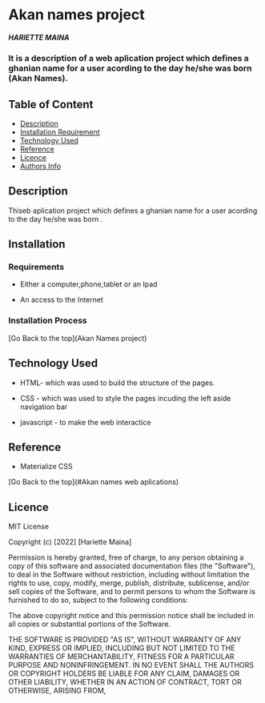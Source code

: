 # Akan names project

##### HARIETTE MAINA

### It is a description of a web aplication project which defines a ghanian name for a user acording to the day he/she was born (Akan Names).

## Table of Content

- [Description](#description)
- [Installation Requirement](#Installation)
- [Technology Used](#technology-used)
- [Reference](#reference)
- [Licence](#licence)
- [Authors Info](#author-Info)

## Description

<p>Thiseb aplication project which defines a ghanian name for a user acording to the day he/she was born
.</p>

## Installation

### Requirements

- Either a computer,phone,tablet or an Ipad

- An access to the Internet

### Installation Process

[Go Back to the top](Akan Names project)

## Technology Used

- HTML- which was used to build the structure of the pages.

- CSS - which was used to style the pages incuding the left aside navigation bar

- javascript - to make the web interactice

## Reference

- Materialize CSS

[Go Back to the top](#Akan names web aplications)

## Licence

MIT License

Copyright (c) [2022] [Hariette Maina]

Permission is hereby granted, free of charge, to any person obtaining a copy
of this software and associated documentation files (the "Software"), to deal
in the Software without restriction, including without limitation the rights
to use, copy, modify, merge, publish, distribute, sublicense, and/or sell
copies of the Software, and to permit persons to whom the Software is
furnished to do so, subject to the following conditions:

The above copyright notice and this permission notice shall be included in all
copies or substantial portions of the Software.

THE SOFTWARE IS PROVIDED "AS IS", WITHOUT WARRANTY OF ANY KIND, EXPRESS OR
IMPLIED, INCLUDING BUT NOT LIMITED TO THE WARRANTIES OF MERCHANTABILITY,
FITNESS FOR A PARTICULAR PURPOSE AND NONINFRINGEMENT. IN NO EVENT SHALL THE
AUTHORS OR COPYRIGHT HOLDERS BE LIABLE FOR ANY CLAIM, DAMAGES OR OTHER
LIABILITY, WHETHER IN AN ACTION OF CONTRACT, TORT OR OTHERWISE, ARISING FROM,


